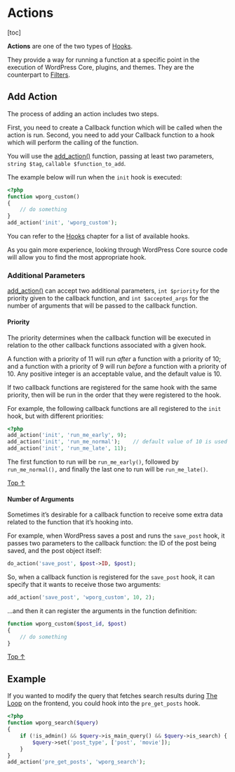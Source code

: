 # Actions

[toc]


**Actions** are one of the two types of [Hooks](https://developer.wordpress.org/plugins/hooks/).

They provide a way for running a function at a specific point in the execution of WordPress Core, plugins, and themes. They are the counterpart to [Filters](https://developer.wordpress.org/plugin/hooks/filters/).

## Add Action 

The process of adding an action includes two steps.

First, you need to create a Callback function which will be called when the action is run. Second, you need to add your Callback function to a hook which will perform the calling of the function.

You will use the [add_action()](https://developer.wordpress.org/reference/functions/add_action/) function, passing at least two parameters, `string $tag`, `callable $function_to_add`.

The example below will run when the `init` hook is executed:

```php
<?php
function wporg_custom()
{
    // do something
}
add_action('init', 'wporg_custom');
```

You can refer to the [Hooks](https://developer.wordpress.org/plugins/hooks/) chapter for a list of available hooks.

As you gain more experience, looking through WordPress Core source code will allow you to find the most appropriate hook.

### Additional Parameters 

[add_action()](https://developer.wordpress.org/reference/functions/add_action/) can accept two additional parameters, `int $priority` for the priority given to the callback function, and `int $accepted_args` for the number of arguments that will be passed to the callback function.

#### Priority 
The priority determines when the callback function will be executed in relation to the other callback functions associated with a given hook.

A function with a priority of 11 will run *after* a function with a priority of 10; and a function with a priority of 9 will run *before* a function with a priority of 10. Any positive integer is an acceptable value, and the default value is 10.

If two callback functions are registered for the same hook with the same priority, then will be run in the order that they were registered to the hook.

For example, the following callback functions are all registered to the
`init` hook, but with different priorities:

```php
<?php
add_action('init', 'run_me_early', 9);
add_action('init', 'run_me_normal');    // default value of 10 is used since a priority wasn't specified
add_action('init', 'run_me_late', 11);
```

The first function to run will be `run_me_early()`, followed by `run_me_normal(),` and finally the last one to run will be `run_me_late()`.

[Top ↑](https://developer.wordpress.org/plugins/hooks/actions/#top)

#### Number of Arguments 

Sometimes it’s desirable for a callback function to receive some extra data related to the function that it’s hooking into.

For example, when WordPress saves a post and runs the `save_post` hook, it passes two parameters to the callback function: the ID of the post being saved, and the post object itself:

```php
do_action('save_post', $post->ID, $post);
```

So, when a callback function is registered for the `save_post` hook, it can specify that it wants to receive those two arguments:

```php
add_action('save_post', 'wporg_custom', 10, 2);
```

…and then it can register the arguments in the function definition:

```php
function wporg_custom($post_id, $post)
{
    // do something
}
```

[Top ↑](https://developer.wordpress.org/plugins/hooks/actions/#top)

## Example 

If you wanted to modify the query that fetches search results during [The Loop](https://codex.wordpress.org/the_loop) on the frontend, you could hook into the `pre_get_posts` hook.

```php
<?php
function wporg_search($query)
{
    if (!is_admin() && $query->is_main_query() && $query->is_search) {
        $query->set('post_type', ['post', 'movie']);
    }
}
add_action('pre_get_posts', 'wporg_search');
```